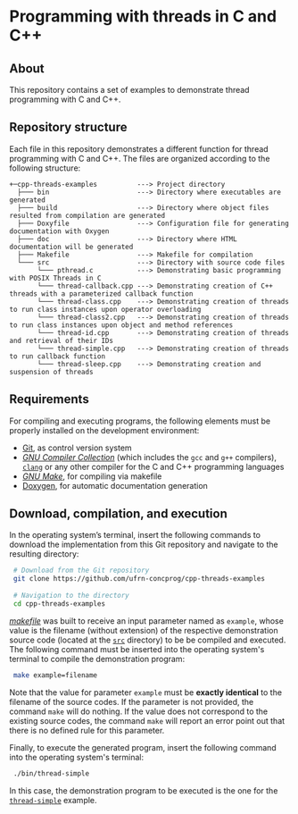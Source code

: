 # Programming with threads in C and C++ #

## About
This repository contains a set of examples to demonstrate thread programming with C and C++.

## Repository structure
Each file in this repository demonstrates a different function for thread programming with C and C++. The files are organized according to the following structure:

```
+─cpp-threads-examples          ---> Project directory
  ├─── bin                      ---> Directory where executables are generated
  ├─── build                    ---> Directory where object files resulted from compilation are generated
  ├─── Doxyfile                 ---> Configuration file for generating documentation with Oxygen
  ├─── doc                      ---> Directory where HTML documentation will be generated
  ├─── Makefile                 ---> Makefile for compilation
  └─── src                      ---> Directory with source code files
       └─── pthread.c           ---> Demonstrating basic programming with POSIX Threads in C
       └─── thread-callback.cpp ---> Demonstrating creation of C++ threads with a parameterized callback function
       └─── thread-class.cpp    ---> Demonstrating creation of threads to run class instances upon operator overloading
       └─── thread-class2.cpp   ---> Demonstrating creation of threads to run class instances upon object and method references
       └─── thread-id.cpp       ---> Demonstrating creation of threads and retrieval of their IDs
       └─── thread-simple.cpp   ---> Demonstrating creation of threads to run callback function
       └─── thread-sleep.cpp    ---> Demonstrating creation and suspension of threads
```

## Requirements
For compiling and executing programs, the following elements must be properly installed on the development environment:

- [Git](https://git-scm.com), as control version system
- [*GNU Compiler Collection*](https://gcc.gnu.org) (which includes the `gcc` and `g++` compilers), [`clang`](https://clang.llvm.org/) or any other compiler for the C and C++ programming languages
- [*GNU Make*](https://www.gnu.org/software/make/), for compiling via makefile
- [Doxygen](https://www.doxygen.nl), for automatic documentation generation

## Download, compilation, and execution
In the operating system’s terminal, insert the following commands to download the implementation from this Git repository and navigate to the resulting directory:

```bash
 # Download from the Git repository
 git clone https://github.com/ufrn-concprog/cpp-threads-examples
 
 # Navigation to the directory
 cd cpp-threads-examples
```

[*makefile*](Makefile) was built to receive an input parameter named as `example`, whose value is the filename (without extension) of the respective demonstration source code (located at the [`src`](src) directory) to be be compiled and executed. The following command must be inserted into the operating system's terminal to compile the demonstration program:

```bash
 make example=filename
```

Note that the value for parameter `example` must be **exactly identical** to the filename of the source codes. If the parameter is not provided, the command `make` will do nothing. If the value does not correspond to the existing source codes, the command `make` will report an error point out that there is no defined rule for this parameter. 

Finally, to execute the generated program, insert the following command into the operating system's terminal:

```bash
 ./bin/thread-simple
```

In this case, the demonstration program to be executed is the one for the [`thread-simple`](src/thread-simple.cpp) example.
